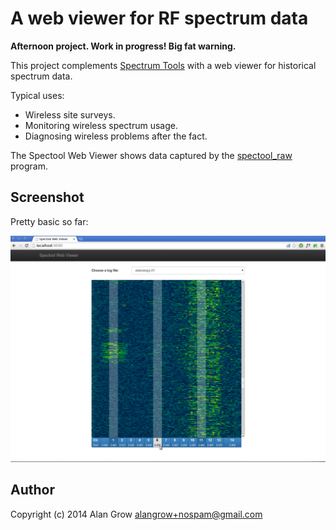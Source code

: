 # A web viewer for RF spectrum data #

**Afternoon project. Work in progress! Big fat warning.**

This project complements [Spectrum Tools](https://www.kismetwireless.net/spectools/) with a web viewer for historical spectrum data.

Typical uses:

* Wireless site surveys.
* Monitoring wireless spectrum usage.
* Diagnosing wireless problems after the fact.

The Spectool Web Viewer shows data captured by the [spectool_raw](http://manpages.ubuntu.com/manpages/hardy/man1/spectool_raw.1.html) program.

## Screenshot ##

Pretty basic so far:

![Spectool Web Viewer](./htdocs/img/spectool-web-screenshot-2014.02.10.png)

## Author ##

Copyright (c) 2014
Alan Grow <alangrow+nospam@gmail.com>
